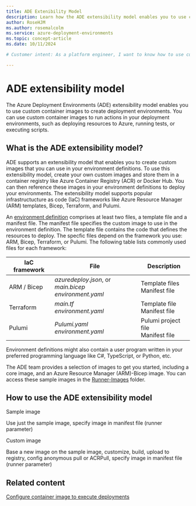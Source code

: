 ```yaml
---
title: ADE Extenibility Model
description: Learn how the ADE extensibility model enables you to use custom container images to create deployment environments.
author: RoseHJM
ms.author: rosemalcolm
ms.service: azure-deployment-environments
ms.topic: concept-article
ms.date: 10/11/2024

# Customer intent: As a platform engineer, I want to know how to use custom container images to create deployment environments.

---
```


# ADE extensibility model

The Azure Deployment Environments (ADE) extensibility model enables you to use custom container images to create deployment environments. You can use custom container images to run actions in your deployment environments, such as deploying resources to Azure, running tests, or executing scripts.

## What is the ADE extensibility model?

ADE supports an extensibility model that enables you to create custom images that you can use in your environment definitions. To use this extensibility model, create your own custom images and store them in a container registry like Azure Container Registry (ACR) or Docker Hub. You can then reference these images in your environment definitions to deploy your environments. The extensibility model supports popular infrastructucture as code (IaC) frameworks like Azure Resource Manager (ARM) templates, Bicep, Terraform, and Pulumi.

An [environment definition](configure-environment-definition.md) comprises at least two files, a template file and a manifest file. The manifest file specifies the custom image to use in the environment definition. The template file contains the code that defines the resources to deploy. The specfic files depend on the framework you use: ARM, Bicep, Terraform, or Pulumi. The following table lists commonly used files for each framework:

|IaC framework   |File  |Description  |
|----------------|---------|---------|
|ARM / Bicep     |*azuredeploy.json*, or *main.bicep* </br> *environment.yaml* |Template files </br> Manifest file  |
|Terraform       |*main.tf* </br> *environment.yaml* |Template file </br> Manifest file  |
|Pulumi          |*Pulumi.yaml* </br> *environment.yaml* |Pulumi project file </br> Manifest file  |

Environment definitions might also contain a user program written in your preferred programming language like C#, TypeScript, or Python, etc.

The ADE team provides a selection of images to get you started, including a core image, and an Azure Resource Manager (ARM)-Bicep image. You can access these sample images in the [Runner-Images](https://aka.ms/deployment-environments/runner-images) folder.

## How to use the ADE extensibility model

Sample image

<add diagram>

Use just the sample image, specify image in manifest file (runner parameter)

Custom image

<add diagram>

Base a new image on the sample image, customize, build, upload to registry, config anonymous pull or ACRPull, specify image in manifest file (runner parameter)

## Related content

[Configure container image to execute deployments](how-to-configure-extensibility-model-custom-image.md)
